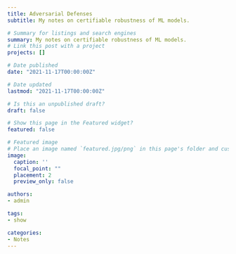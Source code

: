 ```yaml
---
title: Adversarial Defenses
subtitle: My notes on certifiable robustness of ML models.

# Summary for listings and search engines
summary: My notes on certifiable robustness of ML models.
# Link this post with a project
projects: []

# Date published
date: "2021-11-17T00:00:00Z"

# Date updated
lastmod: "2021-11-17T00:00:00Z"

# Is this an unpublished draft?
draft: false

# Show this page in the Featured widget?
featured: false

# Featured image
# Place an image named `featured.jpg/png` in this page's folder and customize its options here.
image:
  caption: ''
  focal_point: ""
  placement: 2
  preview_only: false

authors:
- admin

tags:
- show

categories:
- Notes
---
```


